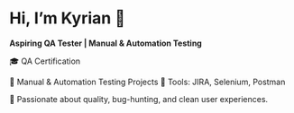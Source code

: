 # Hi, I’m Kyrian 👋 
**Aspiring QA Tester | Manual & Automation Testing**

🎓 QA Certification

🧪 Manual & Automation Testing Projects 
🔧 Tools: JIRA, Selenium, Postman

🚀 Passionate about quality, bug-hunting, and clean user experiences.

